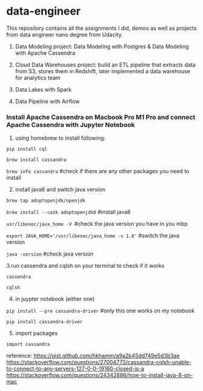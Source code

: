 # data-engineer

This repository contains all the assignments I did, demos as well as projects from data engineer nano degree from Udacity. 

1. Data Modeling
project: Data Modeling with Postgres & Data Modeling with Apache Cassendra

2. Cloud Data Warehouses
project: build an ETL pipeline that extracts data from S3, stores them in Redshift, later implemented a data warehouse for analytics team

3. Data Lakes with Spark

4. Data Pipeline with Airflow

### Install Apache Cassendra on Macbook Pro M1 Pro and connect Apache Cassendra with Jupyter Notebook
1. using homebrew to install following: 

```pip install cql```

```brew install cassandra```

```brew info cassandra``` #check if there are any other packages you need to install 

2. install java8 and switch java version

```brew tap adoptopenjdk/openjdk```

```brew install --cask adoptopenjdk8``` #install java8 

```usr/libexec/java_home -V ```#check the java version you have in you mbp

```export JAVA_HOME='/usr/libexec/java_home -v 1.8'``` #switch the java version

```java -version``` #check java version

3.run cassendra and cqlsh on your terminal to check if it works

```cassendra```

```cqlsh``` 

4. in juypter notebook (either one)

```pip install --pre cassandra-driver``` #only this one works on my notebook

```pip install cassandra-driver```

5. import packages

```import cassandra```


reference: 
https://gist.github.com/hkhamm/a9a2b45dd749e5d3b3ae
https://stackoverflow.com/questions/27004773/cassandra-cqlsh-unable-to-connect-to-any-servers-127-0-0-19160-closed-is-a
https://stackoverflow.com/questions/24342886/how-to-install-java-8-on-mac

